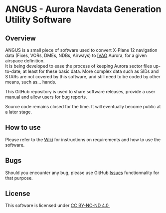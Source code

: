 # ANGUS - Aurora Navdata Generation Utility Software

## Overview
ANGUS is a small piece of software used to convert X-Plane 12 navigation data (Fixes, VORs, DMEs, NDBs, Airways) to [IVAO](https://www.ivao.aero) Aurora, for a given airspace definition.  
It is being developed to ease the process of keeping Aurora sector files up-to-date, at least for these basic data. More complex data such as SIDs and STARs are not covered by this software, and still need to be coded by other means, such as... hands.

This GitHub repository is used to share software releases, provide a user manual and allow users for bug reports.

Source code remains closed for the time. It will eventually become public at a later stage.

## How to use
Please refer to the [Wiki](https://github.com/RomeoMikeFox/angus/wiki) for instructions on requirements and how to use the software.

## Bugs
Should you encounter any bug, please use GitHub [Issues](https://github.com/RomeoMikeFox/angus/issues) functionnality for that purpose.

## License
This software is licensed under <a href="http://creativecommons.org/licenses/by-nc-nd/4.0/?ref=chooser-v1" target="_blank" rel="license noopener noreferrer" style="display:inline-block;">CC BY-NC-ND 4.0 <img style="height:12px!important;margin-left:3px;vertical-align:text-bottom;" src="https://mirrors.creativecommons.org/presskit/icons/cc.svg?ref=chooser-v1"><img style="height:12px!important;margin-left:3px;vertical-align:text-bottom;" src="https://mirrors.creativecommons.org/presskit/icons/by.svg?ref=chooser-v1"><img style="height:12px!important;margin-left:3px;vertical-align:text-bottom;" src="https://mirrors.creativecommons.org/presskit/icons/nc.svg?ref=chooser-v1"><img style="height:12px!important;margin-left:3px;vertical-align:text-bottom;" src="https://mirrors.creativecommons.org/presskit/icons/nd.svg?ref=chooser-v1"></a>
